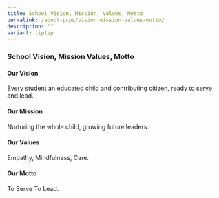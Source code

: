```yaml
---
title: School Vision, Mission, Values, Motto
permalink: /about-pcps/vision-mission-values-motto/
description: ""
variant: tiptap
---
```

<h3>School Vision, Mission Values, Motto</h3>
<h4>Our Vision</h4>
<p>Every student an educated child and contributing citizen, ready to serve
and lead.</p>
<h4>Our Mission</h4>
<p>Nurturing the whole child, growing future leaders.</p>
<h4>Our Values</h4>
<p>Empathy, Mindfulness, Care.</p>
<h4>Our Motto</h4>
<p>To Serve To Lead.</p>
<p></p>